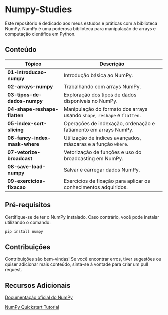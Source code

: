 # Numpy-Studies
Este repositório é dedicado aos meus estudos e práticas com a biblioteca NumPy. NumPy é uma poderosa biblioteca para manipulação de arrays e computação científica em Python.

## Conteúdo
| Tópico                            | Descrição                                                                    |
|-----------------------------------|------------------------------------------------------------------------------|
| **01-introducao-numpy**           | Introdução básica ao NumPy.                                                  |
| **02-arrays-numpy**               | Trabalhando com arrays NumPy.                                                |
| **03-tipos-de-dados-numpy**       | Exploração dos tipos de dados disponíveis no NumPy.                          |
| **04-shape-reshape-flatten**      | Manipulação do formato dos arrays usando `shape`, `reshape` e `flatten`.     |
| **05-index-sort-slicing**         | Operações de indexação, ordenação e fatiamento em arrays NumPy.              |
| **06-fancy-index-mask-where**     | Utilização de índices avançados, máscaras e a função `where`.                |
| **07-vetorize-broadcast**         | Vetorização de funções e uso do broadcasting em NumPy.                       |
| **08-save-load-numpy**            | Salvar e carregar dados NumPy.                                               |
| **09-exercicios-fixacao**         | Exercícios de fixação para aplicar os conhecimentos adquiridos.              |

## Pré-requisitos
Certifique-se de ter o NumPy instalado. Caso contrário, você pode instalar utilizando o comando:

```bash
pip install numpy
```

## Contribuições
Contribuições são bem-vindas! Se você encontrar erros, tiver sugestões ou quiser adicionar mais conteúdo, sinta-se à vontade para criar um pull request.

## Recursos Adicionais
[Documentação oficial do NumPy](https://numpy.org/doc/stable)

[NumPy Quickstart Tutorial](https://numpy.org/devdocs/user/quickstart.html)

